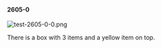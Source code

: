 #### 2605-0
![test-2605-0-0.png](https://github.com/lil-lab/nlvr/raw/master/nlvr/test/images/2/test-2605-0-0.png "test-2605-0-0.png")

There is a box with 3 items and a yellow item on top.